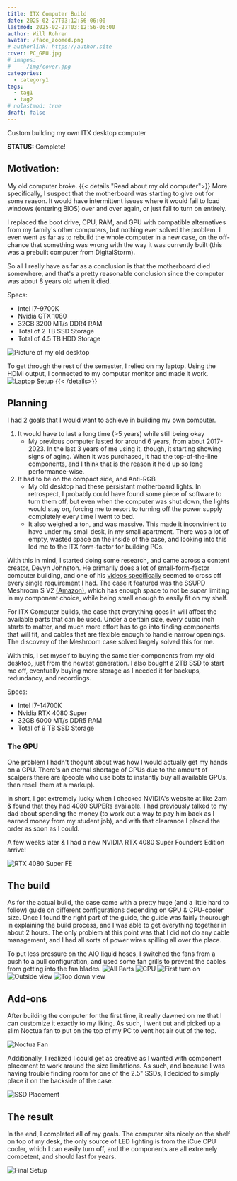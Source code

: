 ```yaml
---
title: ITX Computer Build
date: 2025-02-27T03:12:56-06:00
lastmod: 2025-02-27T03:12:56-06:00
author: Will Rohren
avatar: /face_zoomed.png
# authorlink: https://author.site
cover: PC_GPU.jpg
# images:
#   - /img/cover.jpg
categories:
  - category1
tags:
  - tag1
  - tag2
# nolastmod: true
draft: false
---
```


Custom building my own ITX desktop computer

**STATUS:** Complete!

<!--more-->
## Motivation:
My old computer broke. 
{{< details "Read about my old computer">}}
More specifically, I suspect that the motherboard was starting to give out for some reason. It would have intermittent issues where it would fail to load windows (entering BIOS) over and over again, or just fail to turn on entirely. 

I replaced the boot drive, CPU, RAM, and GPU with compatible alternatives from my family's other computers, but nothing ever solved the problem. I even went as far as to rebuild the whole computer in a new case, on the off-chance that something was wrong with the way it was currently built (this was a prebuilt computer from DigitalStorm). 

So all I really have as far as a conclusion is that the motherboard died somewhere, and that's a pretty reasonable conclusion since the computer was about 8 years old when it died.

Specs:
- Intel i7-9700K
- Nvidia GTX 1080 
- 32GB 3200 MT/s DDR4 RAM
- Total of 2 TB SSD Storage
- Total of 4.5 TB HDD Storage

![Picture of my old desktop](old_PC.jpg)

To get through the rest of the semester, I relied on my laptop. Using the HDMI output, I connected to my computer monitor and made it work. 
![Laptop Setup](laptop_setup.jpg)
{{< /details>}}

## Planning
I had 2 goals that I would want to achieve in building my own computer. 
1. It would have to last a long time (>5 years) while still being okay
      - My previous computer lasted for around 6 years, from about 2017-2023. In the last 3 years of me using it, though, it starting showing signs of aging. When it was purchased, it had the top-of-the-line components, and I think that is the reason it held up so long performance-wise. 
2. It had to be on the compact side, and Anti-RGB
      - My old desktop had these persistant motherboard lights. In retrospect, I probably could have found some piece of software to turn them off, but even when the computer was shut down, the lights would stay on, forcing me to resort to turning off the power supply completely every time I went to bed. 
      - It also weighed a ton, and was massive. This made it inconvinient to have under my small desk, in my small apartment. There was a lot of empty, wasted space on the inside of the case, and looking into this led me to the ITX form-factor for building PCs. 

With this in mind, I started doing some research, and came across a content creator, Devyn Johnston. He primarily does a lot of small-form-factor computer building, and one of his [videos specifically](https://www.youtube.com/watch?v=d2IHcpCWndc) seemed to cross off every single requirement I had. The case it featured was the SSUPD Meshroom S V2 [(Amazon)](https://www.amazon.com/SSUPD-Meshroom-Mini-ITX-Small-Factor/dp/B0C5XNFCT4/), which has enough space to not be *super* limiting in my component choice, while being small enough to easily fit on my shelf. 

For ITX Computer builds, the case that everything goes in will affect the available parts that can be used. Under a certain size, every cubic inch starts to matter, and much more effort has to go into finding components that will fit, and cables that are flexible enough to handle narrow openings. The discovery of the Meshroom case solved largely solved this for me. 

With this, I set myself to buying the same tier-components from my old desktop, just from the newest generation. I also bought a 2TB SSD to start me off, eventually buying more storage as I needed it for backups, redundancy, and recordings. 

Specs:
- Intel i7-14700K
- Nvidia RTX 4080 Super
- 32GB 6000 MT/s DDR5 RAM
- Total of 9 TB SSD Storage

### The GPU
One problem I hadn't thoguht about was how I would actually get my hands on a GPU. There's an eternal shortage of GPUs due to the amount of scalpers there are (people who use bots to instantly buy all available GPUs, then resell them at a markup). 

In short, I got extremely lucky when I checked NVIDIA's website at like 2am & found that they had 4080 SUPERs available. I had previously talked to my dad about spending the money (to work out a way to pay him back as I earned money from my student job), and with that clearance I placed the order as soon as I could. 

A few weeks later & I had a new NVIDIA RTX 4080 Super Founders Edition arrive!

![RTX 4080 Super FE](4080S.jpg)


## The build
As for the actual build, the case came with a pretty huge (and a little hard to follow) guide on different configurations depending on GPU & CPU-cooler size. Once I found the right part of the guide, the guide was fairly thourough in explaining the build process, and I was able to get everything together in about 2 hours. The only problem at this point was that I did not do any cable management, and I had all sorts of power wires spilling all over the place. 

To put less pressure on the AIO liquid hoses, I switched the fans from a push to a pull configuration, and used some fan grills to prevent the cables from getting into the fan blades. 
![All Parts](AllParts.jpg)
![CPU](CPU.jpg)
![First turn on](first_on.jpg)
![Outside view](outside.jpg)
![Top down view](top_down.jpg)

## Add-ons
After building the computer for the first time, it really dawned on me that I can customize it exactly to my liking. As such, I went out and picked up a slim Noctua fan to put on the top of my PC to vent hot air out of the top. 

![Noctua Fan](Extra_cooling.jpg)

Additionally, I realized I could get as creative as I wanted with component placement to work around the size limitations. As such, and because I was having trouble finding room for one of the 2.5" SSDs, I decided to simply place it on the backside of the case. 

![SSD Placement](interestingSSD.jpg)

## The result
In the end, I completed all of my goals. The computer sits nicely on the shelf on top of my desk, the only source of LED lighting is from the iCue CPU cooler, which I can easily turn off, and the components are all extremely competent, and should last for years. 

![Final Setup](final_setup.jpg)
